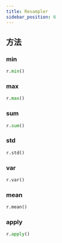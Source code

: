 ```yaml
---
title: Resampler
sidebar_position: 6
---
```


## 方法

### min

```py
r.min()
```

### max

```py
r.max()
```

### sum

```py
r.sum()
```

### std

```py
r.std()
```

### var

```py
r.var()
```

### mean

```py
r.mean()
```

### apply

```py
r.apply()
```
